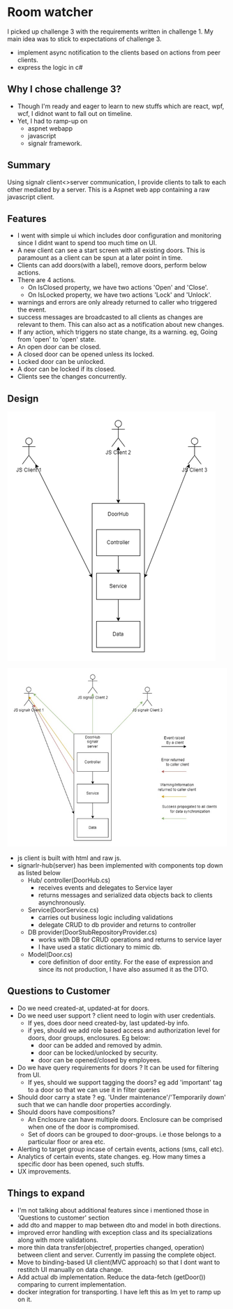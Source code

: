 # Room watcher

I picked up challenge 3 with the requirements written in challenge 1. My main idea was to stick to expectations of challenge 3.
- implement async notification to the clients based on actions from peer clients.
- express the logic in c#

## Why I chose challenge 3?
- Though I'm ready and eager to learn to new stuffs which are react, wpf, wcf, I didnot want to fall out on timeline.
- Yet, I had to ramp-up on 
    - aspnet webapp
    - javascript
    - signalr framework.

## Summary
Using signalr client<>server communication, I provide clients to talk to each other mediated by a 
server. This is a Aspnet web app containing a raw javascript client.

## Features
* I went with simple ui which includes door configuration and monitoring since I didnt want to spend too much time on UI.
* A new client can see a start screen with all existing doors. This is paramount as a client can be spun at a later point in time.
* Clients can add doors(with a label), remove doors, perform below actions.
* There are 4 actions.
    - On IsClosed property, we have two actions 'Open' and 'Close'.
    - On IsLocked property, we have two actions 'Lock' and 'Unlock'.
* warnings and errors are only already returned to caller who triggered the event.
* success messages are broadcasted to all clients as changes are relevant to them. This can also act as a notification about new changes.
* If any action, which triggers no state change, its a warning. eg, Going from 'open' to 'open' state.
* An open door can be closed.
* A closed door can be opened unless its locked.
* Locked door can be unlocked.
* A door can be locked if its closed.
* Clients see the changes concurrently.

## Design

![A](ComponentDiagram.jpg?raw=true "Component Diagram")

![B](EventFlowDiagram.jpg?raw=true "Eventflow diagram")

* js client is built with html and raw js.
* signarlr-hub(server) has been implemented with components top down as listed below
    - Hub/ controller(DoorHub.cs)
        * receives events and delegates to Service layer
        * returns messages and serialized data objects back to clients asynchronously.
    - Service(DoorService.cs)
        * carries out business logic including validations
        * delegate CRUD to db provider and returns to controller
    - DB provider(DoorStubRepositoryProvider.cs)
        * works with DB for CRUD operations and returns to service layer
        * I have used a static dictionary to mimic db.
    - Model(Door.cs)
        * core definition of door entity. For the ease of expression and since its not
        production, I have also assumed it as the DTO.

## Questions to Customer
- Do we need created-at, updated-at for doors.
- Do we need user support ? client need to login with user credentials.
    * If yes, does door need created-by, last updated-by info.
    * if yes, should we add role based access and authorization level for doors, door groups, enclosures. Eg below:
        - door can be added and removed by admin.
        - door can be locked/unlocked by security.
        - door can be opened/closed by employees.
- Do we have query requirements for doors ?  It can be used for filtering from UI.
    * If yes,  should we support tagging the doors? eg add 'important' tag to a door so that we can use it in filter queries
- Should door carry a state ? eg. 'Under maintenance'/'Temporarily down' such that we can handle door properties accordingly.
- Should doors have compositions?
    * An Enclosure can have multiple doors. Enclosure can be comprised when one of the door is compromised.
    * Set of doors can be grouped to door-groups. i.e those belongs to a particular floor or area etc.
- Alerting to target group incase of certain events, actions (sms, call etc).
- Analytics of certain events, state changes. eg. How many times a specific door has been opened, such stuffs.
- UX improvements.

## Things to expand
- I'm not talking about additional features since i mentioned those in 'Questions to customer' section
- add dto and mapper to map between dto and model in both directions.
- improved error handling with exception class and its specializations along with more validations.
- more thin data transfer(objectref, properties changed, operation) between client and server. Currently im passing the complete object.
- Move to binding-based UI client(MVC approach) so that I dont want to restitch UI manually on data change.
- Add actual db implementation. Reduce the data-fetch (getDoor()) comparing to current implementation.
- docker integration for transporting. I have left this as Im yet to ramp up on it.